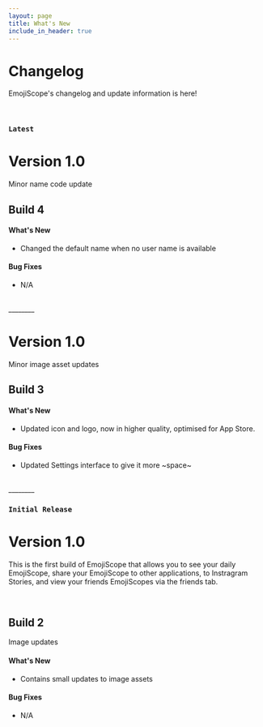 ```yaml
---
layout: page
title: What's New
include_in_header: true
---
```


# Changelog
EmojiScope's changelog and update information is here!

<br>

### `Latest`
# **Version 1.0**
Minor name code update

## **Build 4**

#### What's New
- Changed the default name when no user name is available

#### Bug Fixes
- N/A

<br>
________
<br>

# **Version 1.0**
Minor image asset updates

## **Build 3**

#### What's New
- Updated icon and logo, now in higher quality, optimised for App Store.

#### Bug Fixes
- Updated Settings interface to give it more ~space~

<br>
________
<br>

### `Initial Release`
# **Version 1.0**
This is the first build of EmojiScope that allows you to see your daily EmojiScope, share your EmojiScope to other applications, to Instragram Stories, and view your friends EmojiScopes via the friends tab.

<br>

## **Build 2**
Image updates

#### What's New
- Contains small updates to image assets

#### Bug Fixes
- N/A


<br>